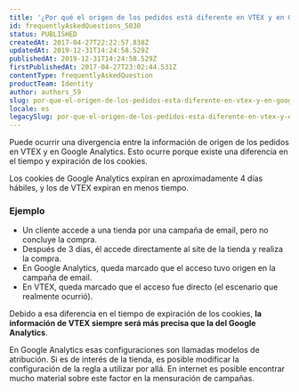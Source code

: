 ```yaml
---
title: '¿Por qué el origen de los pedidos está diferente en VTEX y en Google Analytics?'
id: frequentlyAskedQuestions_5030
status: PUBLISHED
createdAt: 2017-04-27T22:22:57.838Z
updatedAt: 2019-12-31T14:24:58.529Z
publishedAt: 2019-12-31T14:24:58.529Z
firstPublishedAt: 2017-04-27T23:02:44.531Z
contentType: frequentlyAskedQuestion
productTeam: Identity
author: authors_59
slug: por-que-el-origen-de-los-pedidos-esta-diferente-en-vtex-y-en-google-analytics
locale: es
legacySlug: por-que-el-origen-de-los-pedidos-esta-diferente-en-vtex-y-en-google-analytics
---
```


Puede ocurrir una divergencia entre la información de origen de los pedidos en VTEX y en Google Analytics. Esto ocurre porque existe una diferencia en el tiempo y expiración de los cookies.

Los cookies de Google Analytics expiran en aproximadamente 4 días hábiles, y los de VTEX expiran en menos tiempo.

### Ejemplo

- Un cliente accede a una tienda por una campaña de email, pero no concluye la compra.
- Después de 3 días, él accede directamente al site de la tienda y realiza la compra.
- En Google Analytics, queda marcado que el acceso tuvo origen en la campaña de email.
- En VTEX, queda marcado que el acceso fue directo (el escenario que realmente ocurrió).

Debido a esa diferencia en el tiempo de expiración de los cookies, **la información de VTEX siempre será más precisa que la del Google Analytics**.

En Google Analytics esas configuraciones son llamadas modelos de atribución. Si es de interés de la tienda, es posible modificar la configuración de la regla a utilizar por allá. En internet es posible encontrar mucho material sobre este factor en la mensuración de campañas.
